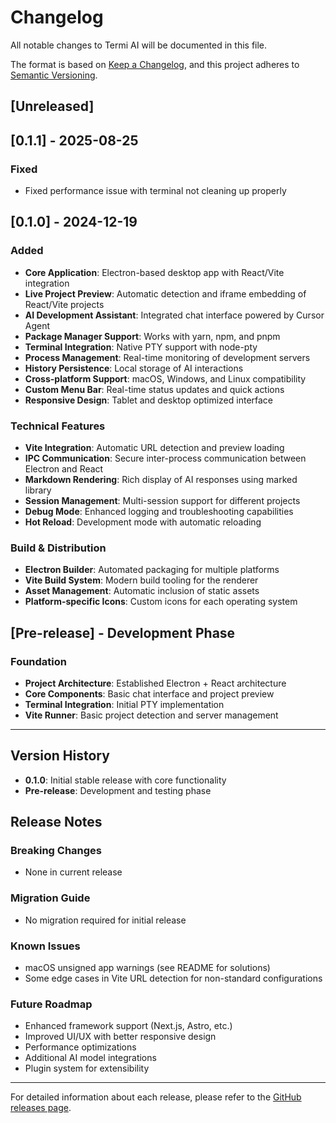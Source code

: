 # Changelog

All notable changes to Termi AI will be documented in this file.

The format is based on [Keep a Changelog](https://keepachangelog.com/en/1.0.0/),
and this project adheres to [Semantic Versioning](https://semver.org/spec/v2.0.0.html).

## [Unreleased]

## [0.1.1] - 2025-08-25

### Fixed

- Fixed performance issue with terminal not cleaning up properly

## [0.1.0] - 2024-12-19

### Added

- **Core Application**: Electron-based desktop app with React/Vite integration
- **Live Project Preview**: Automatic detection and iframe embedding of React/Vite projects
- **AI Development Assistant**: Integrated chat interface powered by Cursor Agent
- **Package Manager Support**: Works with yarn, npm, and pnpm
- **Terminal Integration**: Native PTY support with node-pty
- **Process Management**: Real-time monitoring of development servers
- **History Persistence**: Local storage of AI interactions
- **Cross-platform Support**: macOS, Windows, and Linux compatibility
- **Custom Menu Bar**: Real-time status updates and quick actions
- **Responsive Design**: Tablet and desktop optimized interface

### Technical Features

- **Vite Integration**: Automatic URL detection and preview loading
- **IPC Communication**: Secure inter-process communication between Electron and React
- **Markdown Rendering**: Rich display of AI responses using marked library
- **Session Management**: Multi-session support for different projects
- **Debug Mode**: Enhanced logging and troubleshooting capabilities
- **Hot Reload**: Development mode with automatic reloading

### Build & Distribution

- **Electron Builder**: Automated packaging for multiple platforms
- **Vite Build System**: Modern build tooling for the renderer
- **Asset Management**: Automatic inclusion of static assets
- **Platform-specific Icons**: Custom icons for each operating system

## [Pre-release] - Development Phase

### Foundation

- **Project Architecture**: Established Electron + React architecture
- **Core Components**: Basic chat interface and project preview
- **Terminal Integration**: Initial PTY implementation
- **Vite Runner**: Basic project detection and server management

---

## Version History

- **0.1.0**: Initial stable release with core functionality
- **Pre-release**: Development and testing phase

## Release Notes

### Breaking Changes

- None in current release

### Migration Guide

- No migration required for initial release

### Known Issues

- macOS unsigned app warnings (see README for solutions)
- Some edge cases in Vite URL detection for non-standard configurations

### Future Roadmap

- Enhanced framework support (Next.js, Astro, etc.)
- Improved UI/UX with better responsive design
- Performance optimizations
- Additional AI model integrations
- Plugin system for extensibility

---

For detailed information about each release, please refer to the [GitHub releases page](https://github.com/yourusername/cursovable/releases).
